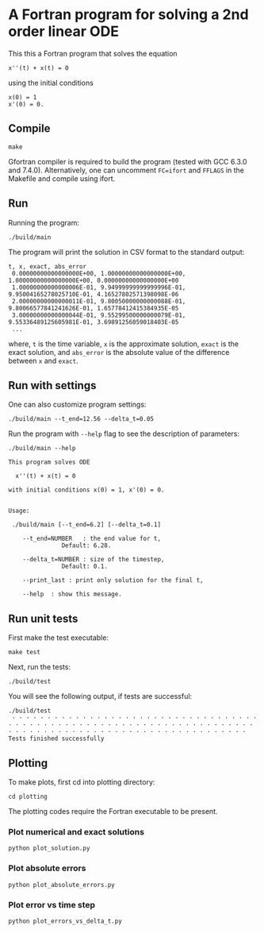 # A Fortran program for solving a 2nd order linear ODE

This this a Fortran program that solves the equation

```
x''(t) + x(t) = 0
```

using the initial conditions

```
x(0) = 1
x'(0) = 0.
```


## Compile

```
make
```

Gfortran compiler is required to build the program (tested with GCC 6.3.0 and 7.4.0). Alternatively, one can uncomment `FC=ifort` and `FFLAGS` in the Makefile and compile using ifort.



## Run

Running the program:

```
./build/main
```

The program will print the solution in CSV format to the standard output:

```
t, x, exact, abs_error
 0.00000000000000000E+00, 1.00000000000000000E+00, 1.00000000000000000E+00, 0.00000000000000000E+00
 1.00000000000000006E-01, 9.94999999999999996E-01, 9.95004165278025710E-01, 4.16527802571398098E-06
 2.00000000000000011E-01, 9.80050000000000088E-01, 9.80066577841241626E-01, 1.65778412415384935E-05
 3.00000000000000044E-01, 9.55299500000000079E-01, 9.55336489125605981E-01, 3.69891256059018403E-05
 ...
```

where, `t` is the time variable, `x` is the approximate solution, `exact` is the exact solution, and `abs_error` is the absolute value of the difference between `x` and `exact`.



## Run with settings

One can also customize program settings:

```
./build/main --t_end=12.56 --delta_t=0.05
```

Run the program with `--help` flag to see the description of parameters:

```
./build/main --help

This program solves ODE

  x''(t) + x(t) = 0

with initial conditions x(0) = 1, x'(0) = 0.


Usage:

 ./build/main [--t_end=6.2] [--delta_t=0.1]

    --t_end=NUMBER   : the end value for t,
               Default: 6.28.

    --delta_t=NUMBER : size of the timestep,
               Default: 0.1.

    --print_last : print only solution for the final t,

    --help  : show this message.
```

## Run unit tests

First make the test executable:

```
make test
```

Next, run the tests:

```
./build/test
```

You will see the following output, if tests are successful:

```
./build/test
 · · · · · · · · · · · · · · · · · · · · · · · · · · · · · · · · · · · · · · · · · · · · · · · · · · · · · · · · · · · · · · · · · · · · · · · · · · · · · · · · · · · · · · · · · · · · · · · · · · · · · · · · 
Tests finished successfully
```


## Plotting

To make plots, first cd into plotting directory:

```
cd plotting
```

The plotting codes require the Fortran executable to be present.


### Plot numerical and exact solutions

```
python plot_solution.py
```

### Plot absolute errors

```
python plot_absolute_errors.py
```


### Plot error vs time step

```
python plot_errors_vs_delta_t.py
```
